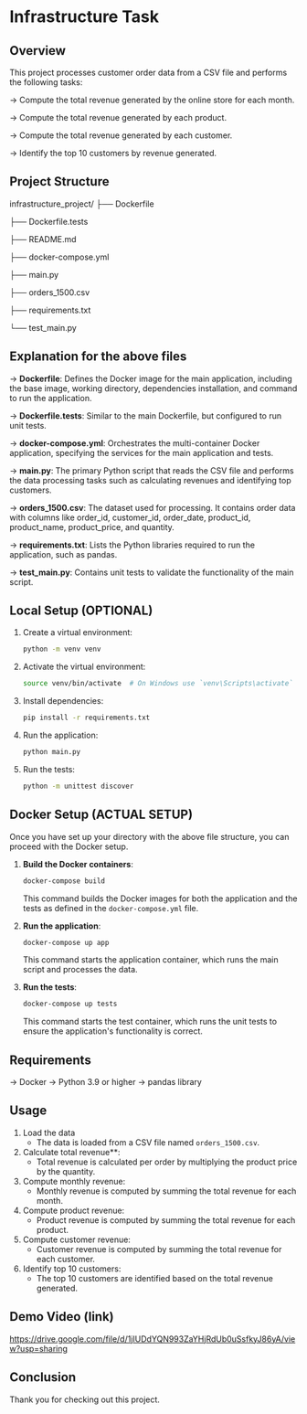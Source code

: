 # Infrastructure Task

## Overview

This project processes customer order data from a CSV file and performs the following tasks:

-> Compute the total revenue generated by the online store for each month.

-> Compute the total revenue generated by each product.

-> Compute the total revenue generated by each customer.

-> Identify the top 10 customers by revenue generated.

  

## Project Structure

infrastructure_project/
├── Dockerfile

├── Dockerfile.tests

├── README.md

├── docker-compose.yml

├── main.py

├── orders_1500.csv

├── requirements.txt

└── test_main.py



## Explanation for the above files

-> **Dockerfile**: Defines the Docker image for the main application, including the base image, working directory, dependencies installation, and command to run the application.

-> **Dockerfile.tests**: Similar to the main Dockerfile, but configured to run unit tests.

-> **docker-compose.yml**: Orchestrates the multi-container Docker application, specifying the services for the main application and tests.

-> **main.py**: The primary Python script that reads the CSV file and performs the data processing tasks such as calculating revenues and identifying top customers.

-> **orders_1500.csv**: The dataset used for processing. It contains order data with columns like order_id, customer_id, order_date, product_id, product_name, product_price, and quantity.

-> **requirements.txt**: Lists the Python libraries required to run the application, such as pandas.

-> **test_main.py**: Contains unit tests to validate the functionality of the main script.



## Local Setup (OPTIONAL)

1. Create a virtual environment:
    ```bash
    python -m venv venv
    ```
2. Activate the virtual environment:
    ```bash
    source venv/bin/activate  # On Windows use `venv\Scripts\activate`
    ```
3. Install dependencies:
    ```bash
    pip install -r requirements.txt
    ```
4. Run the application:
    ```bash
    python main.py
    ```
5. Run the tests:
    ```bash
    python -m unittest discover
    ```
    

## Docker Setup (ACTUAL SETUP)
Once you have set up your directory with the above file structure, you can proceed with the Docker setup.

1. **Build the Docker containers**:
    ```bash
    docker-compose build
    ```
    This command builds the Docker images for both the application and the tests as defined in the `docker-compose.yml` file.
    
2. **Run the application**:
    ```bash
    docker-compose up app
    ```
    This command starts the application container, which runs the main script and processes the data.

3. **Run the tests**:
    ```bash
    docker-compose up tests
    ```
    This command starts the test container, which runs the unit tests to ensure the application's functionality is correct.


     
## Requirements
-> Docker
-> Python 3.9 or higher
-> pandas library
  

## Usage
1. Load the data
    * The data is loaded from a CSV file named `orders_1500.csv`.
2. Calculate total revenue**:
    * Total revenue is calculated per order by multiplying the product price by the quantity.
3. Compute monthly revenue:
    * Monthly revenue is computed by summing the total revenue for each month.
4. Compute product revenue:
    * Product revenue is computed by summing the total revenue for each product.
5. Compute customer revenue:
    * Customer revenue is computed by summing the total revenue for each customer.
6. Identify top 10 customers:
    * The top 10 customers are identified based on the total revenue generated.


## Demo Video (link)
https://drive.google.com/file/d/1jIUDdYQN993ZaYHjRdUb0uSsfkyJ86yA/view?usp=sharing


## Conclusion

Thank you for checking out this project.

